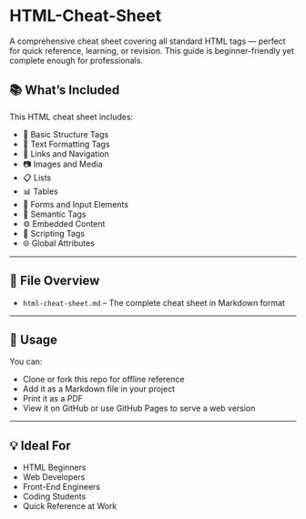 # HTML-Cheat-Sheet
A comprehensive cheat sheet covering all standard HTML tags — perfect for quick reference, learning, or revision. This guide is beginner-friendly yet complete enough for professionals.

## 📚 What’s Included

This HTML cheat sheet includes:

- 🧱 Basic Structure Tags  
- 📝 Text Formatting Tags  
- 🔗 Links and Navigation  
- 📷 Images and Media  
- 📋 Lists  
- 📊 Tables  
- 🧾 Forms and Input Elements  
- 🧩 Semantic Tags  
- ⚙️ Embedded Content  
- 🧭 Scripting Tags  
- 🌐 Global Attributes

---

## 📂 File Overview

- `html-cheat-sheet.md` – The complete cheat sheet in Markdown format

---

## 🚀 Usage

You can:

- Clone or fork this repo for offline reference
- Add it as a Markdown file in your project
- Print it as a PDF
- View it on GitHub or use GitHub Pages to serve a web version

---

## 💡 Ideal For

- HTML Beginners  
- Web Developers  
- Front-End Engineers  
- Coding Students  
- Quick Reference at Work  
